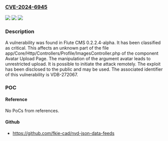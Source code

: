 ### [CVE-2024-6945](https://cve.mitre.org/cgi-bin/cvename.cgi?name=CVE-2024-6945)
![](https://img.shields.io/static/v1?label=Product&message=CMS&color=blue)
![](https://img.shields.io/static/v1?label=Version&message=%3D%200.2.2.4-alpha%20&color=brighgreen)
![](https://img.shields.io/static/v1?label=Vulnerability&message=CWE-434%20Unrestricted%20Upload&color=brighgreen)

### Description

A vulnerability was found in Flute CMS 0.2.2.4-alpha. It has been classified as critical. This affects an unknown part of the file app/Core/Http/Controllers/Profile/ImagesController.php of the component Avatar Upload Page. The manipulation of the argument avatar leads to unrestricted upload. It is possible to initiate the attack remotely. The exploit has been disclosed to the public and may be used. The associated identifier of this vulnerability is VDB-272067.

### POC

#### Reference
No PoCs from references.

#### Github
- https://github.com/fkie-cad/nvd-json-data-feeds

